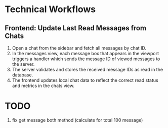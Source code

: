 
# Technical Workflows

## Frontend: Update Last Read Messages from Chats

1. Open a chat from the sidebar and fetch all messages by chat ID.  
2. In the messages view, each message box that appears in the viewport triggers a handler which sends the message ID of viewed messages to the server.  
3. The server validates and stores the received message IDs as read in the database.  
4. The frontend updates local chat data to reflect the correct read status and metrics in the chats view.


# TODO
1. fix get message both method (calculate for total 100 message)